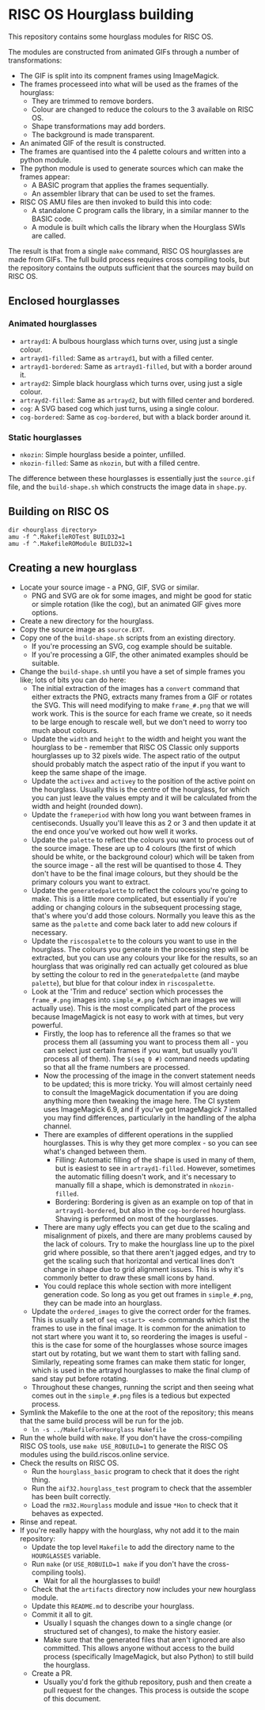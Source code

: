 # RISC OS Hourglass building

This repository contains some hourglass modules for RISC OS.

The modules are constructed from animated GIFs through a number of transformations:

* The GIF is split into its compnent frames using ImageMagick.
* The frames processeed into what will be used as the frames of the hourglass:
    * They are trimmed to remove borders.
    * Colour are changed to reduce the colours to the 3 available on RISC OS.
    * Shape transformations may add borders.
    * The background is made transparent.
* An animated GIF of the result is constructed.
* The frames are quantised into the 4 palette colours and written into a python module.
* The python module is used to generate sources which can make the frames appear:
    * A BASIC program that applies the frames sequentially.
    * An assembler library that can be used to set the frames.
* RISC OS AMU files are then invoked to build this into code:
    * A standalone C program calls the library, in a similar manner to the BASIC code.
    * A module is built which calls the library when the Hourglass SWIs are called.

The result is that from a single `make` command, RISC OS hourglasses are made from GIFs.
The full build process requires cross compiling tools, but the repository contains the outputs sufficient that the sources may build on RISC OS.

## Enclosed hourglasses

### Animated hourglasses

* `artrayd1`: A bulbous hourglass which turns over, using just a single colour.
* `artrayd1-filled`: Same as `artrayd1`, but with a filled center.
* `artrayd1-bordered`: Same as `artrayd1-filled`, but with a border around it.
* `artrayd2`: Simple black hourglass which turns over, using just a sigle colour.
* `artrayd2-filled`: Same as `artrayd2`, but with filled center and bordered.
* `cog`: A SVG based cog which just turns, using a single colour.
* `cog-bordered`: Same as `cog-bordered`, but with a black border around it.

### Static hourglasses

* `nkozin`: Simple hourglass beside a pointer, unfilled.
* `nkozin-filled`: Same as `nkozin`, but with a filled centre.

The difference between these hourglasses is essentially just the `source.gif` file, and the `build-shape.sh` which constructs the image data in `shape.py`.

## Building on RISC OS

```
dir <hourglass directory>
amu -f ^.MakefileROTest BUILD32=1
amu -f ^.MakefileROModule BUILD32=1
```

## Creating a new hourglass

- Locate your source image - a PNG, GIF, SVG or similar.
    - PNG and SVG are ok for some images, and might be good for static or simple rotation (like the cog), but an animated GIF gives more options.
- Create a new directory for the hourglass.
- Copy the source image as `source.EXT`.
- Copy one of the `build-shape.sh` scripts from an existing directory.
    - If you're processing an SVG, cog example should be suitable.
    - If you're processing a GIF, the other animated examples should be suitable.
- Change the `build-shape.sh` until you have a set of simple frames you like; lots of bits you can do here:
    - The initial extraction of the images has a `convert` command that either extracts the PNG, extracts many frames from a GIF or rotates the SVG. This will need modifying to make `frame_#.png` that we will work work. This is the source for each frame we create, so it needs to be large enough to rescale well, but we don't need to worry too much about colours.
    - Update the `width` and `height` to the width and height you want the hourglass to be - remember that RISC OS Classic only supports hourglasses up to 32 pixels wide. The aspect ratio of the output should probably match the aspect ratio of the input if you want to keep the same shape of the image.
    - Update the `activex` and `activey` to the position of the active point on the hourglass. Usually this is the centre of the hourglass, for which you can just leave the values empty and it will be calculated from the width and height (rounded down).
    - Update the `frameperiod` with how long you want between frames in centiseconds. Usually you'll leave this as 2 or 3 and then update it at the end once you've worked out how well it works.
    - Update the `palette` to reflect the colours you want to process out of the source image. These are up to 4 colours (the first of which should be white, or the background colour) which will be taken from the source image - all the rest will be quantised to those 4. They don't have to be the final image colours, but they should be the primary colours you want to extract.
    - Update the `generatedpalette` to reflect the colours you're going to make. This is a little more complicated, but essentially if you're adding or changing colours in the subsequent processing stage, that's where you'd add those colours. Normally you leave this as the same as the `palette` and come back later to add new colours if necessary.
    - Update the `riscospalette` to the colours you want to use in the hourglass. The colours you generate in the processing step will be extracted, but you can use any colours your like for the results, so an hourglass that was originally red can actually get coloured as blue by setting the colour to red in the `generatedpalette` (and maybe `palette`), but blue for that colour index in `riscospalette`.
    - Look at the 'Trim and reduce' section which processes the `frame_#.png` images into `simple_#.png` (which are images we will actually use). This is the most complicated part of the process because ImageMagick is not easy to work with at times, but very powerful.
        - Firstly, the loop has to reference all the frames so that we process them all (assuming you want to process them all - you can select just certain frames if you want, but usually you'll process all of them). The `$(seq 0 #)` command needs updating so that all the frame numbers are processed.
        - Now the processing of the image in the convert statement needs to be updated; this is more tricky. You will almost certainly need to consult the ImageMagick documentation if you are doing anything more then tweaking the image here. The CI system uses ImageMagick 6.9, and if you've got ImageMagick 7 installed you may find differences, particularly in the handling of the alpha channel.
        - There are examples of different operations in the supplied hourglasses. This is why they get more complex - so you can see what's changed between them.
            - Filling: Automatic filling of the shape is used in many of them, but is easiest to see in `artrayd1-filled`. However, sometimes the automatic filling doesn't work, and it's necessary to manually fill a shape, which is demonstrated in `nkozin-filled`.
            - Bordering: Bordering is given as an example on top of that in `artrayd1-bordered`, but also in the `cog-bordered` hourglass. Shaving is performed on most of the hourglasses.
        - There are many ugly effects you can get due to the scaling and misalignment of pixels, and there are many problems caused by the lack of colours. Try to make the hourglass line up to the pixel grid where possible, so that there aren't jagged edges, and try to get the scaling such that horizontal and vertical lines don't change in shape due to grid alignment issues. This is why it's commonly better to draw these small icons by hand.
        - You could replace this whole section with more intelligent generation code. So long as you get out frames in `simple_#.png`, they can be made into an hourglass.
    - Update the `ordered_images` to give the correct order for the frames. This is usually a set of `seq <start> <end>` commands which list the frames to use in the final image. It is common for the animation to not start where you want it to, so reordering the images is useful - this is the case for some of the hourglasses whose source images start out by rotating, but we want them to start with falling sand. Similarly, repeating some frames can make them static for longer, which is used in the artrayd hourglasses to make the final clump of sand stay put before rotating.
    - Throughout these changes, running the script and then seeing what comes out in the `simple_#.png` files is a tedious but expected process.
- Symlink the Makefile to the one at the root of the repository; this means that the same build process will be run for the job.
    - `ln -s ../MakefileForHourglass Makefile`
- Run the whole build with `make`. If you don't have the cross-compiling RISC OS tools, use `make USE_ROBUILD=1` to generate the RISC OS modules using the build.riscos.online service.
- Check the results on RISC OS.
    - Run the `hourglass_basic` program to check that it does the right thing.
    - Run the `aif32.hourglass_test` program to check that the assembler has been built correctly.
    - Load the `rm32.Hourglass` module and issue `*Hon` to check that it behaves as expected.
- Rinse and repeat.
- If you're really happy with the hourglass, why not add it to the main repository:
    - Update the top level `Makefile` to add the directory name to the `HOURGLASSES` variable.
    - Run `make` (or `USE_ROBUILD=1 make` if you don't have the cross-compiling tools).
        - Wait for all the hourglasses to build!
    - Check that the `artifacts` directory now includes your new hourglass module.
    - Update this `README.md` to describe your hourglass.
    - Commit it all to git.
        - Usually I squash the changes down to a single change (or structured set of changes), to make the history easier.
        - Make sure that the generated files that aren't ignored are also committed. This allows anyone without access to the build process (specifically ImageMagick, but also Python) to still build the hourglass.
    - Create a PR.
        - Usually you'd fork the github repository, push and then create a pull request for the changes. This process is outside the scope of this document.
